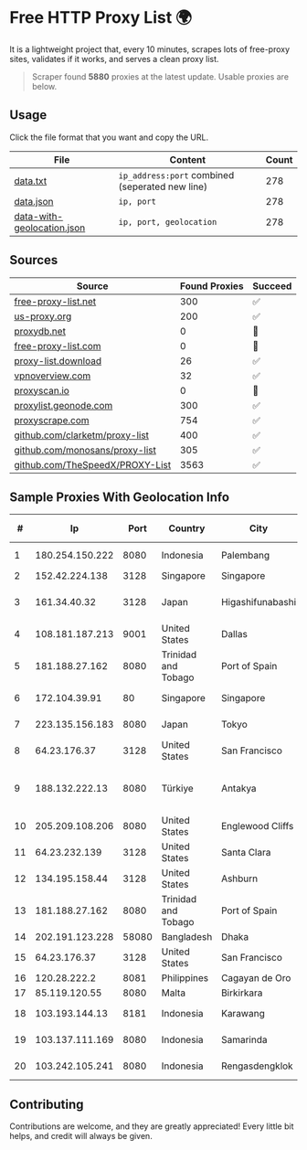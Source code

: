 
# Free HTTP Proxy List 🌍

It is a lightweight project that, every 10 minutes, scrapes lots of free-proxy sites, validates if it works, and serves a clean proxy list.


> Scraper found **5880** proxies at the latest update. Usable proxies are below.

## Usage

Click the file format that you want and copy the URL.


|File|Content|Count|
|----|-------|-----|
|[data.txt](https://raw.githubusercontent.com/themiralay/Proxy-List-World/master/data.txt)|`ip_address:port` combined (seperated new line)|278|
|[data.json](https://raw.githubusercontent.com/themiralay/Proxy-List-World/master/data.json)|`ip, port`|278|
|[data-with-geolocation.json](https://raw.githubusercontent.com/themiralay/Proxy-List-World/master/data-with-geolocation.json)|`ip, port, geolocation`|278|

## Sources

|Source|Found Proxies|Succeed|
|------|-------------|-------|
|[free-proxy-list.net](https://free-proxy-list.net)|300|✅|
|[us-proxy.org](https://www.us-proxy.org)|200|✅|
|[proxydb.net](http://proxydb.net)|0|🚫|
|[free-proxy-list.com](https://free-proxy-list.com/?page=&port=&type%5B%5D=http&type%5B%5D=https&up_time=0&search=Search)|0|🚫|
|[proxy-list.download](https://www.proxy-list.download/HTTP)|26|✅|
|[vpnoverview.com](https://vpnoverview.com/privacy/anonymous-browsing/free-proxy-servers)|32|✅|
|[proxyscan.io](https://www.proxyscan.io)|0|🚫|
|[proxylist.geonode.com](https://proxylist.geonode.com/api/proxy-list?limit=300&page=1&sort_by=lastChecked&sort_type=desc&protocols=http,https)|300|✅|
|[proxyscrape.com](https://api.proxyscrape.com/v2/?request=displayproxies&protocol=http&timeout=10000&country=all&ssl=all&anonymity=all)|754|✅|
|[github.com/clarketm/proxy-list](https://raw.githubusercontent.com/clarketm/proxy-list/master/proxy-list-raw.txt)|400|✅|
|[github.com/monosans/proxy-list](https://raw.githubusercontent.com/monosans/proxy-list/main/proxies/http.txt)|305|✅|
|[github.com/TheSpeedX/PROXY-List](https://raw.githubusercontent.com/TheSpeedX/PROXY-List/master/http.txt)|3563|✅|


## Sample Proxies With Geolocation Info

|#|Ip|Port|Country|City|Internet Service Provider|
|-|--|----|-------|----|-------------------------|
|1|180.254.150.222|8080|Indonesia|Palembang|PT. TELKOM INDONESIA|
|2|152.42.224.138|3128|Singapore|Singapore|DigitalOcean, LLC|
|3|161.34.40.32|3128|Japan|Higashifunabashi|NTT PC Communications, Inc.|
|4|108.181.187.213|9001|United States|Dallas|Psychz Networks|
|5|181.188.27.162|8080|Trinidad and Tobago|Port of Spain|Columbus Communications Trinidad Limited.|
|6|172.104.39.91|80|Singapore|Singapore|Akamai Technologies|
|7|223.135.156.183|8080|Japan|Tokyo|So-net Corporation|
|8|64.23.176.37|3128|United States|San Francisco|DigitalOcean, LLC|
|9|188.132.222.13|8080|Türkiye|Antakya|High Speed Telekomunikasyon ve Hab. Hiz. Ltd. Sti.|
|10|205.209.108.206|8080|United States|Englewood Cliffs|Interserver, Inc|
|11|64.23.232.139|3128|United States|Santa Clara|DigitalOcean, LLC|
|12|134.195.158.44|3128|United States|Ashburn|AB E-Commerce|
|13|181.188.27.162|8080|Trinidad and Tobago|Port of Spain|Columbus Communications Trinidad Limited.|
|14|202.191.123.228|58080|Bangladesh|Dhaka|BIJOY|
|15|64.23.176.37|3128|United States|San Francisco|DigitalOcean, LLC|
|16|120.28.222.2|8081|Philippines|Cagayan de Oro|Globe Telecom|
|17|85.119.120.55|8080|Malta|Birkirkara|Melita Ltd|
|18|103.193.144.13|8181|Indonesia|Karawang|PT Lintas Jaringan Nusantara|
|19|103.137.111.169|8080|Indonesia|Samarinda|PT. Capoeng Digital Nusantara|
|20|103.242.105.241|8080|Indonesia|Rengasdengklok|PT Lintas Jaringan Nusantara|



## Contributing

Contributions are welcome, and they are greatly appreciated! Every
little bit helps, and credit will always be given.

